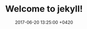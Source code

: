 ---
layout: post
title: 'Welcome to jekyll!'
date: '2017-06-20 13:25:00 +0420'
categories: other
---
